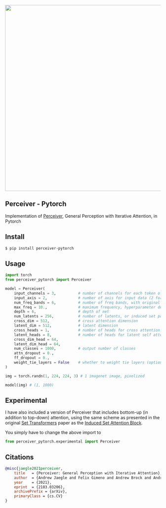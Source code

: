 <img src="./perceiver.png" width="600px"></img>

## Perceiver - Pytorch

Implementation of <a href="https://arxiv.org/abs/2103.03206">Perceiver</a>, General Perception with Iterative Attention, in Pytorch

## Install

```bash
$ pip install perceiver-pytorch
```

## Usage

```python
import torch
from perceiver_pytorch import Perceiver

model = Perceiver(
    input_channels = 3,          # number of channels for each token of the input
    input_axis = 2,              # number of axis for input data (2 for images, 3 for video)
    num_freq_bands = 6,          # number of freq bands, with original value (2 * K + 1)
    max_freq = 10.,              # maximum frequency, hyperparameter depending on how fine the data is
    depth = 6,                   # depth of net
    num_latents = 256,           # number of latents, or induced set points, or centroids. different papers giving it different names
    cross_dim = 512,             # cross attention dimension
    latent_dim = 512,            # latent dimension
    cross_heads = 1,             # number of heads for cross attention. paper said 1
    latent_heads = 8,            # number of heads for latent self attention, 8
    cross_dim_head = 64,
    latent_dim_head = 64,
    num_classes = 1000,          # output number of classes
    attn_dropout = 0.,
    ff_dropout = 0.,
    weight_tie_layers = False    # whether to weight tie layers (optional, as indicated in the diagram)
)

img = torch.randn(1, 224, 224, 3) # 1 imagenet image, pixelized

model(img) # (1, 1000)
```

## Experimental

I have also included a version of Perceiver that includes bottom-up (in addition to top-down) attention, using the same scheme as presented in the original <a href="https://arxiv.org/abs/1810.00825">Set Transformers</a> paper as the <a href="https://github.com/lucidrains/isab-pytorch">Induced Set Attention Block</a>.

You simply have to change the above import to

```python
from perceiver_pytorch.experimental import Perceiver
```

## Citations

```bibtex
@misc{jaegle2021perceiver,
    title   = {Perceiver: General Perception with Iterative Attention},
    author  = {Andrew Jaegle and Felix Gimeno and Andrew Brock and Andrew Zisserman and Oriol Vinyals and Joao Carreira},
    year    = {2021},
    eprint  = {2103.03206},
    archivePrefix = {arXiv},
    primaryClass = {cs.CV}
}
```
